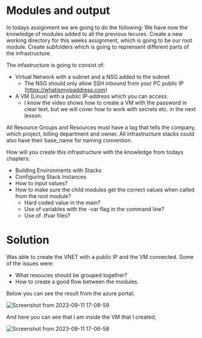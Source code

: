 # Modules and output
In todays assignment we are going to do the following:
We have now the knowledge of modules added to all the previous lecures.
Create a new working directory for this weeks assignment, which is going to be our root module. Create subfolders which is going to reprensent different parts of the infrastructure.

The infastructure is going to consist of:
- Virtual Network with a subnet and a NSG added to the subnet
   - The NSG should only allow SSH inbound from your PC public IP
     (https://whatismyipaddress.com)
- A VM (Linux) with a public IP-address which you can access.
   - I know the video shows how to create a VM with the password in clear text, but we will cover how to work with secrets etc. in the next lesson.

All Resource Groups and Resources must have a tag that tells the company, which project, billing department and owner. All infrastructure stacks could also have their base_name for naming convention.

How will you create this infrastructure with the knowledge from todays chapters: 
- Building Environments with Stacks
- Configuring Stack Instances
- How to input values?
- How to make sure the child modules get the correct values when called from the root module?
    - Hard coded value in the main?
    - Use of variables with the -var flag in the command line?
    - Use of .tfvar files?
 
# Solution

Was able to create the VNET with a public IP and the VM connected.
Some of the issues were:

- What resouces should be grouped together?
- How to create a good flow between the modules.

Below you can see the result from the azure portal;

![Screenshot from 2023-09-11 17-08-59](https://github.com/KjetilIN/IIKG3005-IaC-Notes/assets/66110094/b5205216-337e-4e5d-86aa-82627134b02c)

And here you can see that I am inside the VM that I created;

![Screenshot from 2023-09-11 17-06-58](https://github.com/KjetilIN/IIKG3005-IaC-Notes/assets/66110094/69fbf6c0-8814-42cd-9e59-d1ac9f6b44ce)

